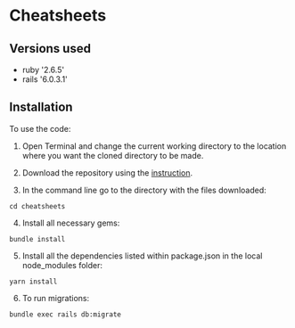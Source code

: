 # Cheatsheets

## Versions used
* ruby '2.6.5'
* rails '6.0.3.1'

## Installation

To use the code:

1. Open Terminal and change the current working directory to the location where you want the cloned directory to be made.

2. Download the repository using the [instruction](https://help.github.com/en/github/creating-cloning-and-archiving-repositories/cloning-a-repository).

3. In the command line go to the directory with the files downloaded:
```
cd cheatsheets
```

4. Install all necessary gems:
```
bundle install
```

5. Install all the dependencies listed within package.json in the local node_modules folder:
```
yarn install
```

6. To run migrations:
```
bundle exec rails db:migrate
```
